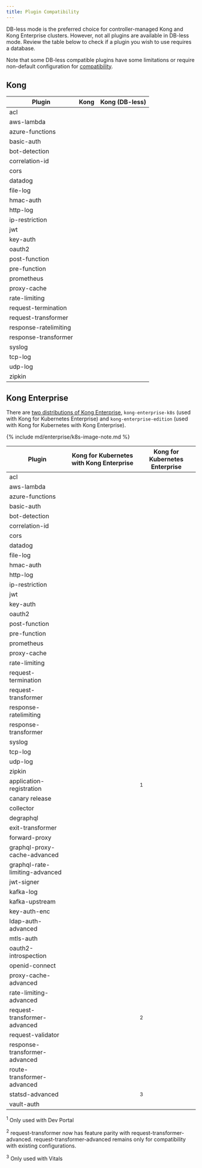 ```yaml
---
title: Plugin Compatibility
---
```


DB-less mode is the preferred choice for controller-managed Kong and Kong
Enterprise clusters. However, not all plugins are available in DB-less mode.
Review the table below to check if a plugin you wish to use requires a
database.

Note that some DB-less compatible plugins have some limitations or require
non-default configuration for
[compatibility](/gateway-oss/latest/db-less-and-declarative-config/#plugin-compatibility).

## Kong

|  Plugin                 |  Kong                         |  Kong (DB-less)               |
|-------------------------|-------------------------------|-------------------------------|
|  acl                    |  <i class="fa fa-check"></i>  |  <i class="fa fa-check"></i>  |
|  aws-lambda             |  <i class="fa fa-check"></i>  |  <i class="fa fa-check"></i>  |
|  azure-functions        |  <i class="fa fa-check"></i>  |  <i class="fa fa-check"></i>  |
|  basic-auth             |  <i class="fa fa-check"></i>  |  <i class="fa fa-check"></i>  |
|  bot-detection          |  <i class="fa fa-check"></i>  |  <i class="fa fa-check"></i>  |
|  correlation-id         |  <i class="fa fa-check"></i>  |  <i class="fa fa-check"></i>  |
|  cors                   |  <i class="fa fa-check"></i>  |  <i class="fa fa-check"></i>  |
|  datadog                |  <i class="fa fa-check"></i>  |  <i class="fa fa-check"></i>  |
|  file-log               |  <i class="fa fa-check"></i>  |  <i class="fa fa-check"></i>  |
|  hmac-auth              |  <i class="fa fa-check"></i>  |  <i class="fa fa-check"></i>  |
|  http-log               |  <i class="fa fa-check"></i>  |  <i class="fa fa-check"></i>  |
|  ip-restriction         |  <i class="fa fa-check"></i>  |  <i class="fa fa-check"></i>  |
|  jwt                    |  <i class="fa fa-check"></i>  |  <i class="fa fa-check"></i>  |
|  key-auth               |  <i class="fa fa-check"></i>  |  <i class="fa fa-check"></i>  |
|  oauth2                 |  <i class="fa fa-check"></i>  |  <i class="fa fa-times"></i>  |
|  post-function          |  <i class="fa fa-check"></i>  |  <i class="fa fa-check"></i>  |
|  pre-function           |  <i class="fa fa-check"></i>  |  <i class="fa fa-check"></i>  |
|  prometheus             |  <i class="fa fa-check"></i>  |  <i class="fa fa-check"></i>  |
|  proxy-cache            |  <i class="fa fa-check"></i>  |  <i class="fa fa-check"></i>  |
|  rate-limiting          |  <i class="fa fa-check"></i>  |  <i class="fa fa-check"></i>  |
|  request-termination    |  <i class="fa fa-check"></i>  |  <i class="fa fa-check"></i>  |
|  request-transformer    |  <i class="fa fa-check"></i>  |  <i class="fa fa-check"></i>  |
|  response-ratelimiting  |  <i class="fa fa-check"></i>  |  <i class="fa fa-check"></i>  |
|  response-transformer   |  <i class="fa fa-check"></i>  |  <i class="fa fa-check"></i>  |
|  syslog                 |  <i class="fa fa-check"></i>  |  <i class="fa fa-check"></i>  |
|  tcp-log                |  <i class="fa fa-check"></i>  |  <i class="fa fa-check"></i>  |
|  udp-log                |  <i class="fa fa-check"></i>  |  <i class="fa fa-check"></i>  |
|  zipkin                 |  <i class="fa fa-check"></i>  |  <i class="fa fa-check"></i>  |

## Kong Enterprise

There are [two distributions of Kong Enterprise](https://github.com/Kong/kubernetes-ingress-controller/tree/master/docs/deployment#overview),
`kong-enterprise-k8s` (used with Kong for Kubernetes Enterprise) and
`kong-enterprise-edition` (used with Kong for Kubernetes with Kong Enterprise).

{% include md/enterprise/k8s-image-note.md %}

|  Plugin                          |  Kong for Kubernetes with Kong Enterprise  |  Kong for Kubernetes Enterprise           |
|----------------------------------|--------------------------------------------|-------------------------------------------|
|  acl                             |  <i class="fa fa-check"></i>               |  <i class="fa fa-check"></i>              |
|  aws-lambda                      |  <i class="fa fa-check"></i>               |  <i class="fa fa-check"></i>              |
|  azure-functions                 |  <i class="fa fa-check"></i>               |  <i class="fa fa-check"></i>              |
|  basic-auth                      |  <i class="fa fa-check"></i>               |  <i class="fa fa-check"></i>              |
|  bot-detection                   |  <i class="fa fa-check"></i>               |  <i class="fa fa-check"></i>              |
|  correlation-id                  |  <i class="fa fa-check"></i>               |  <i class="fa fa-check"></i>              |
|  cors                            |  <i class="fa fa-check"></i>               |  <i class="fa fa-check"></i>              |
|  datadog                         |  <i class="fa fa-check"></i>               |  <i class="fa fa-check"></i>              |
|  file-log                        |  <i class="fa fa-check"></i>               |  <i class="fa fa-check"></i>              |
|  hmac-auth                       |  <i class="fa fa-check"></i>               |  <i class="fa fa-check"></i>              |
|  http-log                        |  <i class="fa fa-check"></i>               |  <i class="fa fa-check"></i>              |
|  ip-restriction                  |  <i class="fa fa-check"></i>               |  <i class="fa fa-check"></i>              |
|  jwt                             |  <i class="fa fa-check"></i>               |  <i class="fa fa-check"></i>              |
|  key-auth                        |  <i class="fa fa-check"></i>               |  <i class="fa fa-check"></i>              |
|  oauth2                          |  <i class="fa fa-check"></i>               |  <i class="fa fa-times"></i>              |
|  post-function                   |  <i class="fa fa-check"></i>               |  <i class="fa fa-check"></i>              |
|  pre-function                    |  <i class="fa fa-check"></i>               |  <i class="fa fa-check"></i>              |
|  prometheus                      |  <i class="fa fa-check"></i>               |  <i class="fa fa-check"></i>              |
|  proxy-cache                     |  <i class="fa fa-check"></i>               |  <i class="fa fa-check"></i>              |
|  rate-limiting                   |  <i class="fa fa-check"></i>               |  <i class="fa fa-check"></i>              |
|  request-termination             |  <i class="fa fa-check"></i>               |  <i class="fa fa-check"></i>              |
|  request-transformer             |  <i class="fa fa-check"></i>               |  <i class="fa fa-check"></i>              |
|  response-ratelimiting           |  <i class="fa fa-check"></i>               |  <i class="fa fa-check"></i>              |
|  response-transformer            |  <i class="fa fa-check"></i>               |  <i class="fa fa-check"></i>              |
|  syslog                          |  <i class="fa fa-check"></i>               |  <i class="fa fa-check"></i>              |
|  tcp-log                         |  <i class="fa fa-check"></i>               |  <i class="fa fa-check"></i>              |
|  udp-log                         |  <i class="fa fa-check"></i>               |  <i class="fa fa-check"></i>              |
|  zipkin                          |  <i class="fa fa-check"></i>               |  <i class="fa fa-check"></i>              |
|  application-registration        |  <i class="fa fa-check"></i>               |  <i class="fa fa-times"></i><sup>1</sup>  |
|  canary release                  |  <i class="fa fa-check"></i>               |  <i class="fa fa-check"></i>              |
|  collector                       |  <i class="fa fa-check"></i>               |  <i class="fa fa-check"></i>              |
|  degraphql                       |  <i class="fa fa-check"></i>               |  <i class="fa fa-check"></i>              |
|  exit-transformer                |  <i class="fa fa-check"></i>               |  <i class="fa fa-times"></i>              |
|  forward-proxy                   |  <i class="fa fa-check"></i>               |  <i class="fa fa-check"></i>              |
|  graphql-proxy-cache-advanced    |  <i class="fa fa-check"></i>               |  <i class="fa fa-check"></i>              |
|  graphql-rate-limiting-advanced  |  <i class="fa fa-check"></i>               |  <i class="fa fa-check"></i>              |
|  jwt-signer                      |  <i class="fa fa-check"></i>               |  <i class="fa fa-check"></i>              |
|  kafka-log                       |  <i class="fa fa-check"></i>               |  <i class="fa fa-check"></i>              |
|  kafka-upstream                  |  <i class="fa fa-check"></i>               |  <i class="fa fa-check"></i>              |
|  key-auth-enc                    |  <i class="fa fa-check"></i>               |  <i class="fa fa-times"></i>              |
|  ldap-auth-advanced              |  <i class="fa fa-check"></i>               |  <i class="fa fa-check"></i>              |
|  mtls-auth                       |  <i class="fa fa-check"></i>               |  <i class="fa fa-check"></i>              |
|  oauth2-introspection            |  <i class="fa fa-check"></i>               |  <i class="fa fa-check"></i>              |
|  openid-connect                  |  <i class="fa fa-check"></i>               |  <i class="fa fa-check"></i>              |
|  proxy-cache-advanced            |  <i class="fa fa-check"></i>               |  <i class="fa fa-check"></i>              |
|  rate-limiting-advanced          |  <i class="fa fa-check"></i>               |  <i class="fa fa-check"></i>              |
|  request-transformer-advanced    |  <i class="fa fa-check"></i>               |  <i class="fa fa-times"></i><sup>2</sup>  |
|  request-validator               |  <i class="fa fa-check"></i>               |  <i class="fa fa-check"></i>              |
|  response-transformer-advanced   |  <i class="fa fa-check"></i>               |  <i class="fa fa-check"></i>              |
|  route-transformer-advanced      |  <i class="fa fa-check"></i>               |  <i class="fa fa-times"></i>              |
|  statsd-advanced                 |  <i class="fa fa-check"></i>               |  <i class="fa fa-times"></i><sup>3</sup>  |
|  vault-auth                      |  <i class="fa fa-check"></i>               |  <i class="fa fa-check"></i>              |

<sup>1</sup> Only used with Dev Portal

<sup>2</sup> request-transformer now has feature parity with
  request-transformer-advanced. request-transformer-advanced remains only for
  compatibility with existing configurations.

<sup>3</sup> Only used with Vitals
